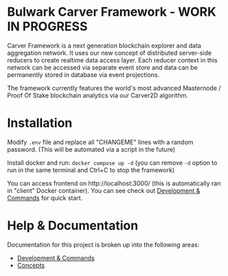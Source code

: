 # Bulwark Carver Framework - WORK IN PROGRESS

Carver Framework is a next generation blockchain explorer and data aggregation network. It uses our new concept of distributed server-side reducers to create realtime data access layer. Each reducer context in this network can be accessed via separate event store and data can be permanently stored in database via event projections.

The framework currently features the world's most advanced Masternode / Proof Of Stake blockchain analytics via our Carver2D algorithm.

# Installation

Modify `.env` file and replace all "CHANGEME" lines with a random password. (This will be automated via a script in the future)

Install docker and run: `docker compose up -d` (you can remove `-d` option to run in the same terminal and Ctrl+C to stop the framework)

You can access frontend on http://localhost:3000/ (this is automatically ran in "client" Docker container). You can see check out [Development & Commands](docs/development.md) for quick start.

# Help & Documentation

Documentation for this project is broken up into the following areas:

- [Development & Commands](docs/development.md)
- [Concepts](docs/concepts.md)